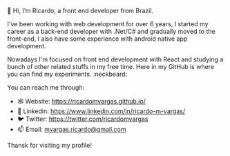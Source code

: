 👋 Hi, I’m Ricardo, a front end developer from Brazil.

I've been working with web development for over 6 years, I started my career as a back-end developer with .Net/C# and gradually moved to the front-end, I also have some experience with android native app development.

Nowadays I'm focused on front end development with React and studying a bunch of other related stuffs in my free time. Here in my GitHub is where you can find my experiments. :neckbeard:

You can reach me through:
- :spider_web: Website: https://ricardomvargas.github.io/
- :bust_in_silhouette: Linkedin: https://www.linkedin.com/in/ricardo-m-vargas/
- :bird: Twitter: https://twitter.com/ricardomvargas
- 📫 Email: mvargas.ricardo@gmail.com

Thansk for visiting my profile!
